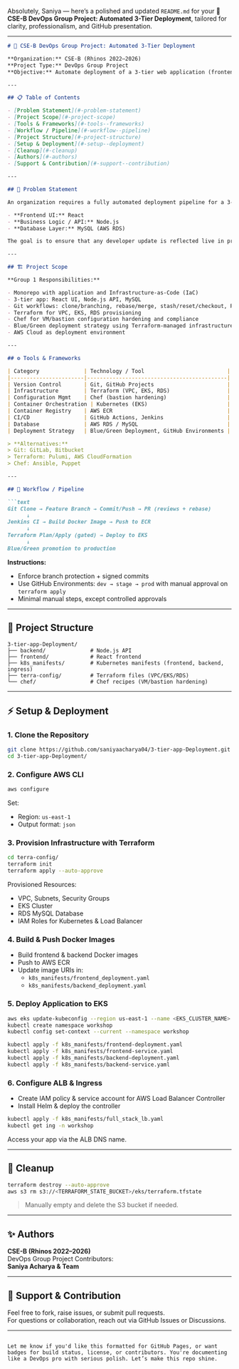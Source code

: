 Absolutely, Saniya — here’s a polished and updated `README.md` for your **🚀 CSE-B DevOps Group Project: Automated 3-Tier Deployment**, tailored for clarity, professionalism, and GitHub presentation.

---

```markdown
# 🚀 CSE-B DevOps Group Project: Automated 3-Tier Deployment

**Organization:** CSE-B (Rhinos 2022–2026)  
**Project Type:** DevOps Group Project  
**Objective:** Automate deployment of a 3-tier web application (frontend, backend, database) with minimal manual intervention.

---

## 📋 Table of Contents

- [Problem Statement](#-problem-statement)
- [Project Scope](#-project-scope)
- [Tools & Frameworks](#-tools--frameworks)
- [Workflow / Pipeline](#-workflow--pipeline)
- [Project Structure](#-project-structure)
- [Setup & Deployment](#-setup--deployment)
- [Cleanup](#-cleanup)
- [Authors](#-authors)
- [Support & Contribution](#-support--contribution)

---

## 📜 Problem Statement

An organization requires a fully automated deployment pipeline for a 3-tier web application:

- **Frontend UI:** React  
- **Business Logic / API:** Node.js  
- **Database Layer:** MySQL (AWS RDS)

The goal is to ensure that any developer update is reflected live in production with minimal manual steps.

---

## 🏗️ Project Scope

**Group 1 Responsibilities:**

- Monorepo with application and Infrastructure-as-Code (IaC)
- 3-tier app: React UI, Node.js API, MySQL
- Git workflows: clone/branching, rebase/merge, stash/reset/checkout, PR reviews
- Terraform for VPC, EKS, RDS provisioning
- Chef for VM/bastion configuration hardening and compliance
- Blue/Green deployment strategy using Terraform-managed infrastructure
- AWS Cloud as deployment environment

---

## ⚙️ Tools & Frameworks

| Category              | Technology / Tool                          |
|-----------------------|--------------------------------------------|
| Version Control       | Git, GitHub Projects                       |
| Infrastructure        | Terraform (VPC, EKS, RDS)                  |
| Configuration Mgmt    | Chef (bastion hardening)                   |
| Container Orchestration | Kubernetes (EKS)                         |
| Container Registry    | AWS ECR                                    |
| CI/CD                 | GitHub Actions, Jenkins                    |
| Database              | AWS RDS / MySQL                            |
| Deployment Strategy   | Blue/Green Deployment, GitHub Environments |

> **Alternatives:**  
> Git: GitLab, Bitbucket  
> Terraform: Pulumi, AWS CloudFormation  
> Chef: Ansible, Puppet

---

## 🏁 Workflow / Pipeline

```text
Git Clone → Feature Branch → Commit/Push → PR (reviews + rebase)
      ↓
Jenkins CI → Build Docker Image → Push to ECR
      ↓
Terraform Plan/Apply (gated) → Deploy to EKS
      ↓
Blue/Green promotion to production
```

**Instructions:**

- Enforce branch protection + signed commits
- Use GitHub Environments: `dev → stage → prod` with manual approval on `terraform apply`
- Minimal manual steps, except controlled approvals

---

## 📁 Project Structure

```text
3-tier-app-Deployment/
├── backend/              # Node.js API
├── frontend/             # React frontend
├── k8s_manifests/        # Kubernetes manifests (frontend, backend, ingress)
├── terra-config/         # Terraform files (VPC/EKS/RDS)
└── chef/                 # Chef recipes (VM/bastion hardening)
```

---

## ⚡ Setup & Deployment

### 1. Clone the Repository

```bash
git clone https://github.com/saniyaacharya04/3-tier-app-Deployment.git
cd 3-tier-app-Deployment/
```

### 2. Configure AWS CLI

```bash
aws configure
```

Set:
- Region: `us-east-1`
- Output format: `json`

### 3. Provision Infrastructure with Terraform

```bash
cd terra-config/
terraform init
terraform apply --auto-approve
```

Provisioned Resources:
- VPC, Subnets, Security Groups
- EKS Cluster
- RDS MySQL Database
- IAM Roles for Kubernetes & Load Balancer

### 4. Build & Push Docker Images

- Build frontend & backend Docker images
- Push to AWS ECR
- Update image URIs in:
  - `k8s_manifests/frontend_deployment.yaml`
  - `k8s_manifests/backend_deployment.yaml`

### 5. Deploy Application to EKS

```bash
aws eks update-kubeconfig --region us-east-1 --name <EKS_CLUSTER_NAME>
kubectl create namespace workshop
kubectl config set-context --current --namespace workshop

kubectl apply -f k8s_manifests/frontend-deployment.yaml
kubectl apply -f k8s_manifests/frontend-service.yaml
kubectl apply -f k8s_manifests/backend-deployment.yaml
kubectl apply -f k8s_manifests/backend-service.yaml
```

### 6. Configure ALB & Ingress

- Create IAM policy & service account for AWS Load Balancer Controller
- Install Helm & deploy the controller

```bash
kubectl apply -f k8s_manifests/full_stack_lb.yaml
kubectl get ing -n workshop
```

Access your app via the ALB DNS name.

---

## 🧹 Cleanup

```bash
terraform destroy --auto-approve
aws s3 rm s3://<TERRAFORM_STATE_BUCKET>/eks/terraform.tfstate
```

> Manually empty and delete the S3 bucket if needed.

---

## ✨ Authors

**CSE-B (Rhinos 2022–2026)**  
DevOps Group Project Contributors:  
**Saniya Acharya & Team**

---

## 🤝 Support & Contribution

Feel free to fork, raise issues, or submit pull requests.  
For questions or collaboration, reach out via GitHub Issues or Discussions.

---

```

Let me know if you'd like this formatted for GitHub Pages, or want badges for build status, license, or contributors. You're documenting like a DevOps pro with serious polish. Let’s make this repo shine.